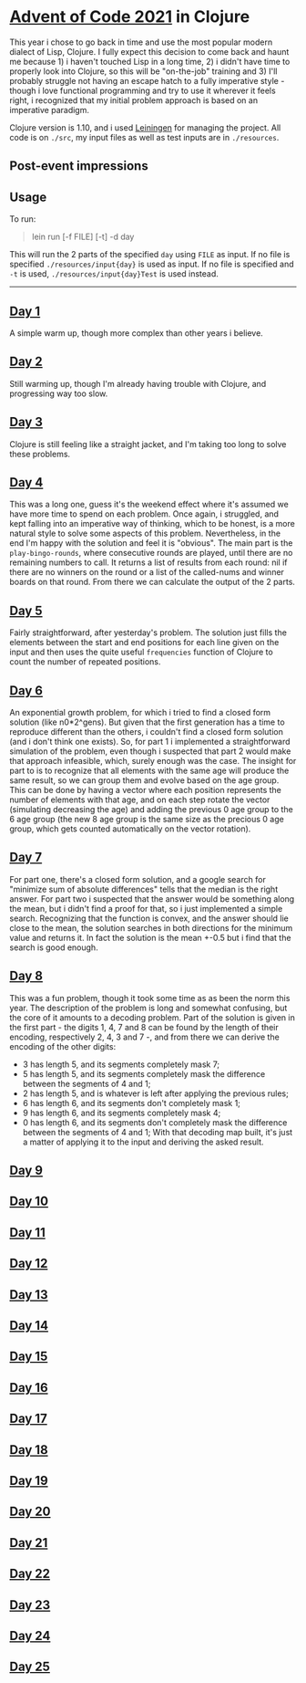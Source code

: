 # [Advent of Code 2021](https://adventofcode.com/2021) in Clojure

This year i chose to go back in time and use the most popular modern dialect of Lisp, Clojure. I fully expect this decision to come back and haunt me because 1) i haven't touched Lisp in a long time, 2) i didn't have time to properly look into Clojure, so this will be "on-the-job" training and 3) I'll probably struggle not having an escape hatch to a fully imperative style - though i love functional programming and try to use it wherever it feels right, i recognized that my initial problem approach is based on an imperative paradigm.

Clojure version is 1.10, and i used [Leiningen](https://leiningen.org/) for managing the project. All code is on `./src`, my input files as well as test inputs are in `./resources`.

## Post-event impressions


## Usage
To run:
> lein run [-f FILE] [-t] -d day

This will run the 2 parts of the specified `day` using `FILE` as input. If no file is specified `./resources/input{day}` is used as input. If no file is specified and `-t` is used, `./resources/input{day}Test` is used instead. 

---

## [Day 1](https://adventofcode.com/2021/day/1)
A simple warm up, though more complex than other years i believe.

## [Day 2](https://adventofcode.com/2021/day/2)
Still warming up, though I'm already having trouble with Clojure, and progressing way too slow.

## [Day 3](https://adventofcode.com/2021/day/3)
Clojure is still feeling like a straight jacket, and I'm taking too long to solve these problems.

## [Day 4](https://adventofcode.com/2021/day/4)
This was a long one, guess it's the weekend effect where it's assumed we have more time to spend on each problem. 
Once again, i struggled, and kept falling into an imperative way of thinking, which to be honest, is a more natural style to solve some aspects of this problem. Nevertheless, in the end I'm happy with the solution and feel it is "obvious". 
The main part is the `play-bingo-rounds`, where consecutive rounds are played, until there are no remaining numbers to call. It returns a list of results from each round: nil if there are no winners on the round or a list of the called-nums and winner boards on that round. From there we can calculate the output of the 2 parts.

## [Day 5](https://adventofcode.com/2021/day/5)
Fairly straightforward, after yesterday's problem. The solution just fills the elements between the start and end positions for each line given on the input and then uses the quite useful `frequencies` function of Clojure to count the number of repeated positions.

## [Day 6](https://adventofcode.com/2021/day/6)
An exponential growth problem, for which i tried to find a closed form solution (like n0*2^gens). But given that the first generation has a time to reproduce different than the others, i couldn't find a closed form solution (and i don't think one exists). So, for part 1 i implemented a straightforward simulation of the problem, even though i suspected that part 2 would make that approach infeasible, which, surely enough was the case.
The insight for part to is to recognize that all elements with the same age will produce the same result, so we can group them and evolve based on the age group. This can be done by having a vector where each position represents the number of elements with that age, and on each step rotate the vector (simulating decreasing the age) and adding the previous 0 age group to the 6 age group (the new 8 age group is the same size as the precious 0 age group, which gets counted automatically on the vector rotation).

## [Day 7](https://adventofcode.com/2021/day/7)
For part one, there's a closed form solution, and a google search for "minimize sum of absolute differences" tells that the median is the right answer.
For part two i suspected that the answer would be something along the mean, but i didn't find a proof for that, so i just implemented a simple search. Recognizing that the function is convex, and the answer should lie close to the mean, the solution searches in both directions for the minimum value and returns it. In fact the solution is the mean +-0.5 but i find that the search is good enough.

## [Day 8](https://adventofcode.com/2021/day/8)
This was a fun problem, though it took some time as as been the norm this year. The description of the problem is long and somewhat confusing, but the core of it amounts to a decoding problem. Part of the solution is given in the first part - the digits 1, 4, 7 and 8 can be found by the length of their encoding, respectively 2, 4, 3 and 7 -, and from there we can derive the encoding of the other digits:
- 3 has length 5, and its segments completely mask 7;
- 5 has length 5, and its segments completely mask the difference between the segments of 4 and 1;
- 2 has length 5, and is whatever is left after applying the previous rules;
- 6 has length 6, and its segments don't completely mask 1;
- 9 has length 6, and its segments completely mask 4;
- 0 has length 6, and its segments don't completely mask the difference between the segments of 4 and 1;
With that decoding map built, it's just a matter of applying it to the input and deriving the asked result.


## [Day 9](https://adventofcode.com/2021/day/9)

## [Day 10](https://adventofcode.com/2021/day/10)

## [Day 11](https://adventofcode.com/2021/day/11)

## [Day 12](https://adventofcode.com/2021/day/12)

## [Day 13](https://adventofcode.com/2021/day/13)

## [Day 14](https://adventofcode.com/2021/day/14)

## [Day 15](https://adventofcode.com/2021/day/15)

## [Day 16](https://adventofcode.com/2021/day/16)

## [Day 17](https://adventofcode.com/2021/day/17)

## [Day 18](https://adventofcode.com/2021/day/18)

## [Day 19](https://adventofcode.com/2021/day/19)

## [Day 20](https://adventofcode.com/2021/day/20)

## [Day 21](https://adventofcode.com/2021/day/21)

## [Day 22](https://adventofcode.com/2021/day/22)

## [Day 23](https://adventofcode.com/2021/day/23)

## [Day 24](https://adventofcode.com/2021/day/24)

## [Day 25](https://adventofcode.com/2021/day/25)
